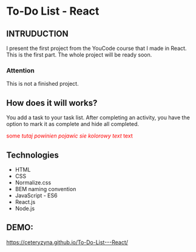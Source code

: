 # To-Do List - React

## INTRUDUCTION
I present the first project from the YouCode course that I made in React. This is the first part. The whole project will be ready soon. 

### Attention
This is not a finished project.

## How does it will works?
You add a task to your task list. After completing an activity, you have the option to mark it as complete and hide all completed.

<span style="color:red">some *tutaj powinien pojawic sie kolorowy text* text</span>

## Technologies
<ul>
<li>HTML</li>
<li>CSS</li>
<li>Normalize.css</li>
<li>BEM naming convention</li>
<li>JavaScript - ES6</li>
<li>React.js</li>
<li>Node.js</li>
</ul>

## DEMO:
https://ceteryzyna.github.io/To-Do-List---React/
